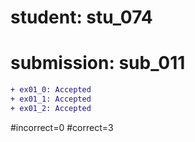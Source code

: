 # student: stu_074
# submission: sub_011

```diff
+ ex01_0: Accepted
+ ex01_1: Accepted
+ ex01_2: Accepted
```
#incorrect=0
#correct=3
